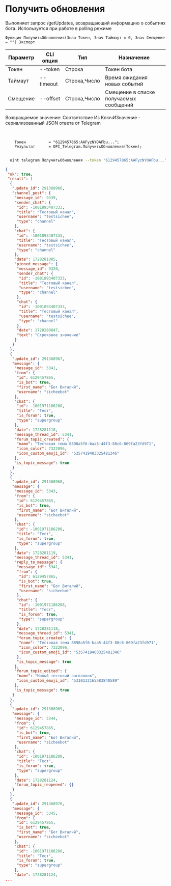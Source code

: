 ﻿---
sidebar_position: 2
---

# Получить обновления
 Выполняет запрос /getUpdates, возвращающий информацию о событиях бота. Используется при работе в polling режиме



`Функция ПолучитьОбновления(Знач Токен, Знач Таймаут = 0, Знач Смещение = "") Экспорт`

  | Параметр | CLI опция | Тип | Назначение |
  |-|-|-|-|
  | Токен | --token | Строка | Токен бота |
  | Таймаут | --timeout | Строка,Число | Время ожидания новых событий |
  | Смещение | --offset | Строка,Число | Смещение в списке получаемых сообщений |

  
  Возвращаемое значение:   Соответствие Из КлючИЗначение - сериализованный JSON ответа от Telegram

<br/>




```bsl title="Пример кода"
    Токен          = "6129457865:AAFyzNYOAFbu...";
    Результат      = OPI_Telegram.ПолучитьОбновления(Токен);
```



```sh title="Пример команды CLI"
    
  oint telegram ПолучитьОбновления --token "6129457865:AAFyzNYOAFbu..." --timeout %timeout% --offset %offset%

```

```json title="Результат"
{
 "ok": true,
 "result": [
  {
   "update_id": 291368966,
   "channel_post": {
    "message_id": 9339,
    "sender_chat": {
     "id": -1001893407333,
     "title": "Тестовый канал",
     "username": "testsichee",
     "type": "channel"
    },
    "chat": {
     "id": -1001893407333,
     "title": "Тестовый канал",
     "username": "testsichee",
     "type": "channel"
    },
    "date": 1728281085,
    "pinned_message": {
     "message_id": 9320,
     "sender_chat": {
      "id": -1001893407333,
      "title": "Тестовый канал",
      "username": "testsichee",
      "type": "channel"
     },
     "chat": {
      "id": -1001893407333,
      "title": "Тестовый канал",
      "username": "testsichee",
      "type": "channel"
     },
     "date": 1728280847,
     "text": "Строковое значение"
    }
   }
  },
  {
   "update_id": 291368967,
   "message": {
    "message_id": 5341,
    "from": {
     "id": 6129457865,
     "is_bot": true,
     "first_name": "Бот Виталий",
     "username": "sicheebot"
    },
    "chat": {
     "id": -1001971186208,
     "title": "Тест",
     "is_forum": true,
     "type": "supergroup"
    },
    "date": 1728281118,
    "message_thread_id": 5341,
    "forum_topic_created": {
     "name": "Тестовая тема 8898a5f6-baa5-44f3-88c6-869fa23fd971",
     "icon_color": 7322096,
     "icon_custom_emoji_id": "5357419403325481346"
    },
    "is_topic_message": true
   }
  },
  {
   "update_id": 291368968,
   "message": {
    "message_id": 5343,
    "from": {
     "id": 6129457865,
     "is_bot": true,
     "first_name": "Бот Виталий",
     "username": "sicheebot"
    },
    "chat": {
     "id": -1001971186208,
     "title": "Тест",
     "is_forum": true,
     "type": "supergroup"
    },
    "date": 1728281119,
    "message_thread_id": 5341,
    "reply_to_message": {
     "message_id": 5341,
     "from": {
      "id": 6129457865,
      "is_bot": true,
      "first_name": "Бот Виталий",
      "username": "sicheebot"
     },
     "chat": {
      "id": -1001971186208,
      "title": "Тест",
      "is_forum": true,
      "type": "supergroup"
     },
     "date": 1728281118,
     "message_thread_id": 5341,
     "forum_topic_created": {
      "name": "Тестовая тема 8898a5f6-baa5-44f3-88c6-869fa23fd971",
      "icon_color": 7322096,
      "icon_custom_emoji_id": "5357419403325481346"
     },
     "is_topic_message": true
    },
    "forum_topic_edited": {
     "name": "Новый тестовый заголовок",
     "icon_custom_emoji_id": "5310132165583840589"
    },
    "is_topic_message": true
   }
  },
  {
   "update_id": 291368969,
   "message": {
    "message_id": 5344,
    "from": {
     "id": 6129457865,
     "is_bot": true,
     "first_name": "Бот Виталий",
     "username": "sicheebot"
    },
    "chat": {
     "id": -1001971186208,
     "title": "Тест",
     "is_forum": true,
     "type": "supergroup"
    },
    "date": 1728281124,
    "forum_topic_reopened": {}
   }
  },
  {
   "update_id": 291368970,
   "message": {
    "message_id": 5345,
    "from": {
     "id": 6129457865,
     "is_bot": true,
     "first_name": "Бот Виталий",
     "username": "sicheebot"
    },
    "chat": {
     "id": -1001971186208,
     "title": "Тест",
     "is_forum": true,
     "type": "supergroup"
    },
    "date": 1728281124,
...
```
